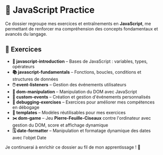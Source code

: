 # 🚀 JavaScript Practice  

Ce dossier regroupe mes exercices et entraînements en **JavaScript**, me permettant de renforcer ma compréhension des concepts fondamentaux et avancés du langage.  

## 📌 Exercices  

- **📜 javascript-introduction** – Bases de JavaScript : variables, types, opérateurs  
- **📚 javascript-fundamentals** – Fonctions, boucles, conditions et structures de données  
- **🖱️ event-listeners** – Gestion des événements utilisateurs  
- **🔧 dom-manipulation** – Manipulation du DOM avec JavaScript  
- **🎯 custom-events** – Création et gestion d'événements personnalisés  
- **🐞 debugging-exercises** – Exercices pour améliorer mes compétences en débogage  
- **📂 templates** – Modèles réutilisables pour mes exercices  
- **✂️ dom-game** – Jeu **Pierre-Feuille-Ciseaux** contre l'ordinateur avec gestion du DOM, score et affichage dynamique  
- **🗓️ date-formatter** – Manipulation et formatage dynamique des dates avec l'objet Date 

Je continuerai à enrichir ce dossier au fil de mon apprentissage ! 🚀  
